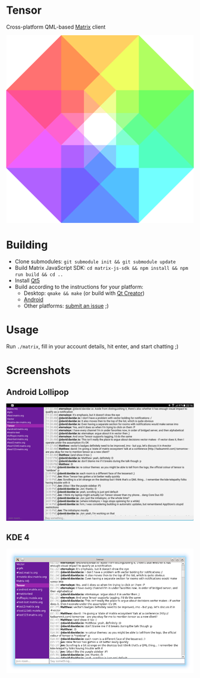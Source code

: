 # Tensor
Cross-platform QML-based [Matrix](https://matrix.org) client

![](logo.png)

# Building
- Clone submodules: `git submodule init && git submodule update`
- Build Matrix JavaScript SDK: `cd matrix-js-sdk && npm install && npm run build && cd ..`
- Install [Qt5](http://www.qt.io/download-open-source/)
- Build according to the instructions for your platform:
  - Desktop: `qmake && make` (or build with [Qt Creator](http://www.qt.io/ide/))
  - [Android](http://doc.qt.io/qt-5/androidgs.html)
  - Other platforms: [submit an issue](https://github.com/davidar/tensor/issues) ;)

# Usage
Run `./matrix`, fill in your account details, hit enter, and start chatting ;)

# Screenshots
## Android Lollipop
![](screenshots/android5.png)
## KDE 4
![](screenshots/kde4.png)
